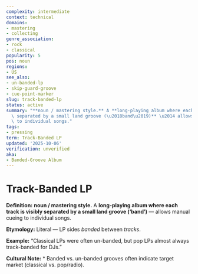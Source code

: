 ```yaml
---
complexity: intermediate
context: technical
domains:
- mastering
- collecting
genre_association:
- rock
- classical
popularity: 5
pos: noun
regions:
- US
see_also:
- un-banded-lp
- skip-guard-groove
- cue-point-marker
slug: track-banded-lp
status: active
summary: "**noun / mastering style.** A **long-playing album where each track is visibly\
  \ separated by a small land groove (\u2018band\u2019)** \u2014 allows manual cueing\
  \ to individual songs."
tags:
- pressing
term: Track-Banded LP
updated: '2025-10-06'
verification: unverified
aka:
- Banded-Groove Album
---
```


# Track-Banded LP

**Definition:** **noun / mastering style.** A **long-playing album where each track is visibly separated by a small land groove (‘band’)** — allows manual cueing to individual songs.

**Etymology:** Literal — LP sides *banded* between *tracks*.

**Example:** “Classical LPs were often un-banded, but pop LPs almost always track-banded for DJs.”

**Cultural Note:** * Banded vs. un-banded grooves often indicate target market (classical vs. pop/radio).

